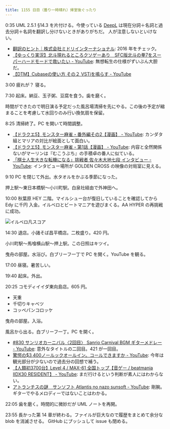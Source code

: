 ```yaml
---
title: 1155 日目（曇り一時晴れ）帰室後ぐったり
---
```


0:35 UML 2.5.1 §14.3 を片付ける。今使っている
[DeepL] は現在分詞＋名詞と過去分詞＋名詞を翻訳し分けないときがありがちだ。
人が注意しないといけない。

* [翻訳のヒント｜株式会社ミドリインターナショナル](https://www.midorico.co.jp/tip/backnumber.html):
  2016 年をチェック。
* [【ゆっくり実況】北斗現れるところクソゲーあり　SFC版北斗の拳7をスーパーハードモードで救いたい - YouTube](https://www.youtube.com/watch?v=RPA-WNKq9do):
  無想転生の仕様がずいぶん大胆だ。
* [【DTM】Cubaseの使い方 その２ VSTiを鳴らす - YouTube](https://www.youtube.com/watch?v=HeGcwARA7v8)

3:00 疲れが？ 寝る。

7:30 起床。納豆、玉子粥、豆腐を食う。歯を磨く。

時間ができたので明日演る予定だった風呂場清掃を先にやる。この後の予定が縮まることを考慮して水回りのみ行い換気扇を保留。

8:25 清掃終了。PC を開いて時間調整。

* [【ドラクエ5】モンスター麻雀・番外編その2【漫画】 - YouTube](https://www.youtube.com/watch?v=XSs3SjHsgcE):
  カンダタ組とマリアの対比が絵面として面白い。
* [【ドラクエ5】モンスター麻雀・第1話【漫画】 - YouTube](https://www.youtube.com/watch?v=S2FMrkRzRn8):
  内容と全然関係ないがマーリンは『むこうぶち』の手積卓の番人に似ている。
* [「棋士人生大きな転機になる」挑戦者 佐々木大地七段 インタビュー - YouTube](https://www.youtube.com/watch?v=aqk-w2iUbUw):
  インタビュー場所が GOLDEN CROSS の映像の対局室に見える。

9:10 PC を閉じて外出。水タオルをかぶる季節になった。

押上駅～東日本橋駅～小川町駅。白泉社経由で外神田へ。

10:00 秋葉原 HEY 二階。マイルシュー台が復旧していることを確認してから Edy に千円
入金。イルベロとビートマニアを遊びまくる。AA HYPER の再挑戦に成功。

![イルベロ凡スコア](https://pbs.twimg.com/media/Fzc1IHPacAAqubE?format=jpg&name=small)

14:30 退店。小諸そば昌平橋店。二枚盛り。420 円。

小川町駅～馬喰横山駅～押上駅。この日照はキツイ。

曳舟の部屋。水浴び。白ブリーフ一丁で PC を開く。YouTube を観る。

17:00 昼寝。暑苦しい。

19:40 起床。外出。

20:25 コモディイイダ東向島店。605 円。

* 天重
* 千切りキャベツ
* コッペパンコロッケ

曳舟の部屋。入浴。

風呂から出る。白ブリーフ一丁。PC を開く。

* [#830 サンリオカーニバル〈2回目〉 Sanrio Carnival BGM ギターメドレー - YouTube](https://www.youtube.com/watch?v=BfRJHsiZMzo):
  意外なタイトルの二回目。421 が一回目。
* [驚愕の$3,400ノールックオールイン。コールできますか - YouTube](https://www.youtube.com/watch?v=lN7cfgMfTlQ):
  今年は観光部分が少ないので過去分の回想で補う。
* [【人類初3700台】Level 4 / MAX-61 全国トップ【音ゲー / beatmania IIDX30 RESIDENT】 - YouTube](https://www.youtube.com/watch?v=FCOooYKdugw):
  まだ行けるという判断が素人にはわからない。
* [アトランチスの謎　サンソフト Atlantis no nazo sunsoft - YouTube](https://www.youtube.com/watch?v=z_Gq54-LTAM):
  剛腕。ギターでやるメロディーではないことはわかる。

22:05 歯を磨く。時間的に微妙だが UML ノートを再開。

23:55 長かった第 14 章が終わる。ファイルが巨大なので履歴をまとめて余分な blob を消滅させる。
GitHub にプッシュして issue も閉める。

[DeepL]: https://www.deepl.com/translator
